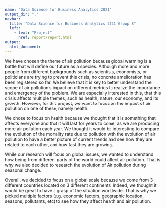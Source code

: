 ```yaml
---
name: "Data Science for Business Analytics 2021"
output_dir: "."
navbar:
  title: "Data Science for Business Analytics 2021 Group 8"
  left:
    - text: "Project"
      href: report/report.html
output:
  html_document:
---
```

We have chosen the theme of air pollution because global warming is a battle that will define our future as a species. Although more and more people from different backgrounds such as scientists, economists, or politicians are trying to prevent this crisis, no concrete amelioration has been registered so far. We believe that it is key to better understand the scope of air pollution’s impact on different metrics to realize the importance and emergency of the problem. We are especially interested in this, that this crisis affects multiple themes, such as health, nature, our economy, and its growth. However, for this project, we want to focus on the impact of air pollution on one of these, namely health. 

We chose to focus on health because we thought that it is something that affects everyone and that it will last for years to come, as we are producing more air pollution each year. We thought it would be interesting to compare the evolution of the mortality rate due to pollution with the evolution of air pollution to have a better picture of current trends and see how they are related to each other, and how fast they are growing.

While our research will focus on global issues, we wanted to understand how being from different parts of the world could affect air pollution. That is why we also decided to research the evolution of Air pollution during seasonal change. 

Overall, we decided to focus on a global scale because we come from 3 different countries located on 3 different continents. Indeed, we thought it would be great to have a grasp of the situation worldwide. That is why we picked multiple factors (e.g. economic factors, geographic location, seasons, pollutants, etc) to see how they affect health and air pollution.
